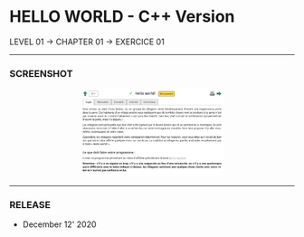 # HELLO WORLD - C++ Version
LEVEL 01 -> CHAPTER 01 -> EXERCICE 01

---
### **SCREENSHOT**

<div align="center">
    <img
        src="https://github.com/Ayckinn/CPP/blob/main/FRANCE_IOI/LEVEL_01/Chapter_01/01_Hello_World/hello.png"
        alt="DEMO"
        style="width:50%">
</div>

---
### **RELEASE**

- December 12' 2020